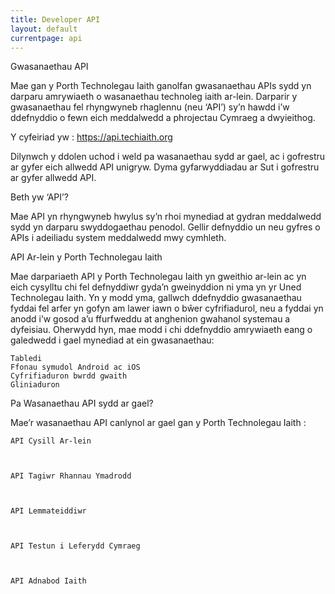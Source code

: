 ```yaml
---
title: Developer API
layout: default
currentpage: api
---
```



Gwasanaethau API

Mae gan y Porth Technolegau Iaith ganolfan gwasanaethau APIs sydd yn darparu amrywiaeth o wasanaethau technoleg iaith ar-lein. Darparir y gwasanaethau fel rhyngwyneb rhaglennu (neu ‘API’) sy’n hawdd i’w ddefnyddio o fewn eich meddalwedd a phrojectau Cymraeg a dwyieithog.

Y cyfeiriad yw : https://api.techiaith.org

Dilynwch y ddolen uchod i weld pa wasanaethau sydd ar gael, ac i gofrestru ar gyfer eich allwedd API unigryw. Dyma gyfarwyddiadau ar Sut i gofrestru ar gyfer allwedd API.

 
Beth yw ‘API’?

Mae API yn rhyngwyneb hwylus sy’n rhoi mynediad at gydran meddalwedd sydd yn darparu swyddogaethau penodol. Gellir defnyddio un neu gyfres o APIs i adeiliadu system meddalwedd mwy cymhleth.

 
API Ar-lein y Porth Technolegau Iaith

Mae darpariaeth API y Porth Technolegau Iaith yn gweithio ar-lein ac yn eich cysylltu chi fel defnyddiwr gyda’n gweinyddion ni yma yn yr Uned Technolegau Iaith. Yn y modd yma, gallwch ddefnyddio gwasanaethau fyddai fel arfer yn gofyn am lawer iawn o bŵer cyfrifiadurol, neu a fyddai yn anodd i’w gosod a’u ffurfweddu at anghenion gwahanol systemau a dyfeisiau. Oherwydd hyn, mae modd i chi ddefnyddio amrywiaeth eang o galedwedd i gael mynediad at ein gwasanaethau:

    Tabledi
    Ffonau symudol Android ac iOS
    Cyfrifiaduron bwrdd gwaith
    Gliniaduron

 
Pa Wasanaethau API sydd ar gael?

Mae’r wasanaethau API canlynol ar gael gan y Porth Technolegau Iaith :

 

    API Cysill Ar-lein 

 

    API Tagiwr Rhannau Ymadrodd 

 

    API Lemmateiddiwr

 

    API Testun i Leferydd Cymraeg 

 

    API Adnabod Iaith 

 
